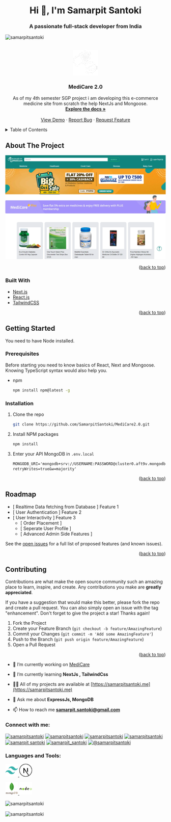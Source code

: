 <div id="top"></div>
<h1 align="center">Hi 👋, I'm Samarpit Santoki</h1>
<h3 align="center">A passionate full-stack developer from India</h3>

<p align="left"> <img src="https://komarev.com/ghpvc/?username=samarpitsantoki&label=Profile%20views&color=0e75b6&style=flat" alt="samarpitsantoki" /> </p>

<!-- PROJECT LOGO -->
<br />
<div align="center">
  <a href="https://github.com/SamarpitSantoki/MediCare2.0">
    <img src="public/images/logo copy.png" alt="Logo" width="80" height="80">
  </a>

<h3 align="center">MediCare 2.0</h3>

  <p align="center">
    As of my 4th semester SGP project i am developing this e-commerce medicine site from scratch the help NextJs and Mongoose.
    <br />
    <a href="https://github.com/SamarpitSantoki/MediCare2.0"><strong>Explore the docs »</strong></a>
    <br />
    <br />
    <a href="https://medi-care2-0.vercel.app/">View Demo</a>
    ·
    <a href="https://github.com/SamarpitSantoki/MediCare2.0/issues">Report Bug</a>
    ·
    <a href="https://github.com/SamarpitSantoki/MediCare2.0/issues">Request Feature</a>
  </p>
</div>

<!-- TABLE OF CONTENTS -->
<details>
  <summary>Table of Contents</summary>
  <ol>
    <li>
      <a href="#about-the-project">About The Project</a>
      <ul>
        <li><a href="#built-with">Built With</a></li>
      </ul>
    </li>
    <li>
      <a href="#getting-started">Getting Started</a>
      <ul>
        <li><a href="#prerequisites">Prerequisites</a></li>
        <li><a href="#installation">Installation</a></li>
      </ul>
    </li>
    <li><a href="#usage">Usage</a></li>
    <li><a href="#roadmap">Roadmap</a></li>
    <li><a href="#contributing">Contributing</a></li>
    <li><a href="#license">License</a></li>
    <li><a href="#contact">Contact</a></li>
    <li><a href="#acknowledgments">Acknowledgments</a></li>
  </ol>
</details>

<!-- ABOUT THE PROJECT -->

## About The Project

[![Product Name Screen Shot][product-screenshot]](https://medi-care2-0.vercel.app/)

<p align="right">(<a href="#top">back to top</a>)</p>

### Built With

- [Next.js](https://nextjs.org/)
- [React.js](https://reactjs.org/)
- [TailwindCSS](https://tailwindcss.com/)

<p align="right">(<a href="#top">back to top</a>)</p>

<!-- GETTING STARTED -->

## Getting Started

You need to have Node installed.

### Prerequisites

Before starting you need to know basics of React, Next and Mongoose. Knowing TypeScript syntax would also help you.

- npm
  ```sh
  npm install npm@latest -g
  ```

### Installation

1. Clone the repo
   ```sh
   git clone https://github.com/SamarpitSantoki/MediCare2.0.git
   ```
2. Install NPM packages
   ```sh
   npm install
   ```
3. Enter your API MongoDB in `.env.local`
   ```env
   MONGODB_URI='mongodb+srv://USERNAME:PASSWORD@cluster0.aft9v.mongodb.net/DBNAME?retryWrites=true&w=majority'
   ```

<p align="right">(<a href="#top">back to top</a>)</p>

<!-- ROADMAP -->

## Roadmap

- [ Realtime Data fetching from Database ] Feature 1
- [ User Authentication ] Feature 2
- [ User Interactivity ] Feature 3
  - [ Order Placement ]
  - [ Seperate User Profile ]
  - [ Advanced Admin Side Features ]

See the [open issues](https://github.com/SamarpitSantoki/MediCare2.0/issues) for a full list of proposed features (and known issues).

<p align="right">(<a href="#top">back to top</a>)</p>

<!-- CONTRIBUTING -->

## Contributing

Contributions are what make the open source community such an amazing place to learn, inspire, and create. Any contributions you make are **greatly appreciated**.

If you have a suggestion that would make this better, please fork the repo and create a pull request. You can also simply open an issue with the tag "enhancement".
Don't forget to give the project a star! Thanks again!

1. Fork the Project
2. Create your Feature Branch (`git checkout -b feature/AmazingFeature`)
3. Commit your Changes (`git commit -m 'Add some AmazingFeature'`)
4. Push to the Branch (`git push origin feature/AmazingFeature`)
5. Open a Pull Request

<p align="right">(<a href="#top">back to top</a>)</p>

<!-- CONTACT -->

- 🔭 I’m currently working on [MediCare](https://sgp-medicare.herokuapp.com/)

- 🌱 I’m currently learning **NextJs , TailwindCss**

- 👨‍💻 All of my projects are available at [https://samarpitsantoki.me](https://samarpitsantoki.me)

- 💬 Ask me about **ExpressJs, MongoDB**

- 📫 How to reach me **samarpit.santoki@gmail.com**

<h3 align="left">Connect with me:</h3>
<p align="left">
<a href="https://codepen.io/samarpitsantoki" target="blank"><img align="center" src="https://raw.githubusercontent.com/rahuldkjain/github-profile-readme-generator/master/src/images/icons/Social/codepen.svg" alt="samarpitsantoki" height="30" width="40" /></a>
<a href="https://dev.to/samarpitsantoki" target="blank"><img align="center" src="https://raw.githubusercontent.com/rahuldkjain/github-profile-readme-generator/master/src/images/icons/Social/devto.svg" alt="samarpitsantoki" height="30" width="40" /></a>
<a href="https://twitter.com/samarpitsantoki" target="blank"><img align="center" src="https://raw.githubusercontent.com/rahuldkjain/github-profile-readme-generator/master/src/images/icons/Social/twitter.svg" alt="samarpitsantoki" height="30" width="40" /></a>
<a href="https://linkedin.com/in/samarpitsantoki" target="blank"><img align="center" src="https://raw.githubusercontent.com/rahuldkjain/github-profile-readme-generator/master/src/images/icons/Social/linked-in-alt.svg" alt="samarpitsantoki" height="30" width="40" /></a>
<a href="https://fb.com/samarpit santoki" target="blank"><img align="center" src="https://raw.githubusercontent.com/rahuldkjain/github-profile-readme-generator/master/src/images/icons/Social/facebook.svg" alt="samarpit santoki" height="30" width="40" /></a>
<a href="https://instagram.com/samarpit_santoki" target="blank"><img align="center" src="https://raw.githubusercontent.com/rahuldkjain/github-profile-readme-generator/master/src/images/icons/Social/instagram.svg" alt="samarpit_santoki" height="30" width="40" /></a>
<a href="https://medium.com/@samarpitsantoki" target="blank"><img align="center" src="https://raw.githubusercontent.com/rahuldkjain/github-profile-readme-generator/master/src/images/icons/Social/medium.svg" alt="@samarpitsantoki" height="30" width="40" /></a>
</p>

<h3 align="left">Languages and Tools:</h3>
<p align="left"> <a href="https://tailwindcss.com" target="_blank" rel="noreferrer"> <img src="https://raw.githubusercontent.com/devicons/devicon/master/icons/tailwindcss/tailwindcss-plain.svg" alt="tailwindcss" width="40" height="40"/> </a> 
<a href="https://nextjs.org" target="_blank" rel="noreferrer"> <img src="https://raw.githubusercontent.com/devicons/devicon/master/icons/nextjs/nextjs-line.svg" alt="nodejs" width="40" height="40"/> </a> </p>
<a href="https://www.mongodb.com/" target="_blank" rel="noreferrer"> <img src="https://raw.githubusercontent.com/devicons/devicon/master/icons/mongodb/mongodb-original-wordmark.svg" alt="mongodb" width="40" height="40"/> </a>
<a href="https://nodejs.org" target="_blank" rel="noreferrer"> <img src="https://raw.githubusercontent.com/devicons/devicon/master/icons/nodejs/nodejs-original-wordmark.svg" alt="nodejs" width="40" height="40"/> </a> </p>

<p><img align="center" src="https://github-readme-stats.vercel.app/api/top-langs?username=samarpitsantoki&show_icons=true&locale=en&layout=compact" alt="samarpitsantoki" /></p>

<p><img align="center" src="https://github-readme-streak-stats.herokuapp.com/?user=samarpitsantoki&" alt="samarpitsantoki" /></p>

[contributors-shield]: https://img.shields.io/github/contributors/SamarpitSantoki/MediCare2.0.svg?style=for-the-badge
[contributors-url]: https://github.com/SamarpitSantoki/MediCare2.0/graphs/contributors
[forks-shield]: https://img.shields.io/github/forks/SamarpitSantoki/MediCare2.0.svg?style=for-the-badge
[forks-url]: https://github.com/SamarpitSantoki/MediCare2.0/network/members
[stars-shield]: https://img.shields.io/github/stars/SamarpitSantoki/MediCare2.0.svg?style=for-the-badge
[stars-url]: https://github.com/SamarpitSantoki/MediCare2.0/stargazers
[issues-shield]: https://img.shields.io/github/issues/SamarpitSantoki/MediCare2.0.svg?style=for-the-badge
[issues-url]: https://github.com/SamarpitSantoki/MediCare2.0/issues
[license-shield]: https://img.shields.io/github/license/SamarpitSantoki/MediCare2.0.svg?style=for-the-badge
[license-url]: https://github.com/SamarpitSantoki/MediCare2.0/blob/master/LICENSE.txt
[linkedin-shield]: https://img.shields.io/badge/-LinkedIn-black.svg?style=for-the-badge&logo=linkedin&colorB=555
[linkedin-url]: https://linkedin.com/in/samarpit-santoki-9715441b8/
[product-screenshot]: public/images/frontpage.png
